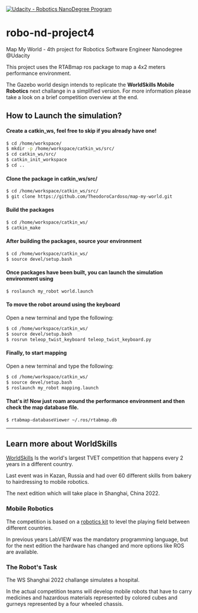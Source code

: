 [![Udacity - Robotics NanoDegree Program](https://s3-us-west-1.amazonaws.com/udacity-robotics/Extra+Images/RoboND_flag.png)](https://www.udacity.com/robotics)
# robo-nd-project4

Map My World - 4th project for Robotics Software Engineer Nanodegree @Udacity

This project uses the RTABmap ros package to map a 4x2 meters performance environment.

The Gazebo world design intends to replicate the **WorldSkills Mobile Robotics** next challange in a simplified version.
For more information please take a look on a brief competition overview at the end.

## How to Launch the simulation?

#### Create a catkin_ws, feel free to skip if you already have one!
```sh
$ cd /home/workspace/
$ mkdir -p /home/workspace/catkin_ws/src/
$ cd catkin_ws/src/
$ catkin_init_workspace
$ cd ..
```

#### Clone the package in catkin_ws/src/
```sh
$ cd /home/workspace/catkin_ws/src/
$ git clone https://github.com/TheodoroCardoso/map-my-world.git
```

#### Build the packages
```sh
$ cd /home/workspace/catkin_ws/ 
$ catkin_make
```

#### After building the packages, source your environment
```sh
$ cd /home/workspace/catkin_ws/
$ source devel/setup.bash
```

#### Once packages have been built, you can launch the simulation environment using
```sh
$ roslaunch my_robot world.launch
```

#### To move the robot around using the keyboard
Open a new terminal and type the following:
```sh
$ cd /home/workspace/catkin_ws/
$ source devel/setup.bash
$ rosrun teleop_twist_keyboard teleop_twist_keyboard.py
```

#### Finally, to start mapping
Open a new terminal and type the following:
```sh
$ cd /home/workspace/catkin_ws/
$ source devel/setup.bash
$ roslaunch my_robot mapping.launch
```

#### That's it! Now just roam around the performance environment and then check the map database file.
```sh
$ rtabmap-databaseViewer ~/.ros/rtabmap.db
```
----

## Learn more about WorldSkills
[WorldSkills](https://worldskills.org/) Is the world's largest TVET competition that happens every 2 years in a different country.

Last event was in Kazan, Russia and had over 60 different skills from bakery to hairdressing to mobile robotics.

The next edition which will take place in Shanghai, China 2022.

### Mobile Robotics
The competition is based on a [robotics kit](https://www.studica.co/worldskills-shanghai-2022) to level the playing field between different countries.

In previous years LabVIEW was the mandatory programming language, but for the next edition the hardware has changed and more options like ROS are available.

### The Robot's Task
The WS Shanghai 2022 challange simulates a hospital.

In the actual competition teams will develop mobile robots that have to carry medicines and hazardous materials represented by colored cubes and gurneys represented by a four wheeled chassis.
